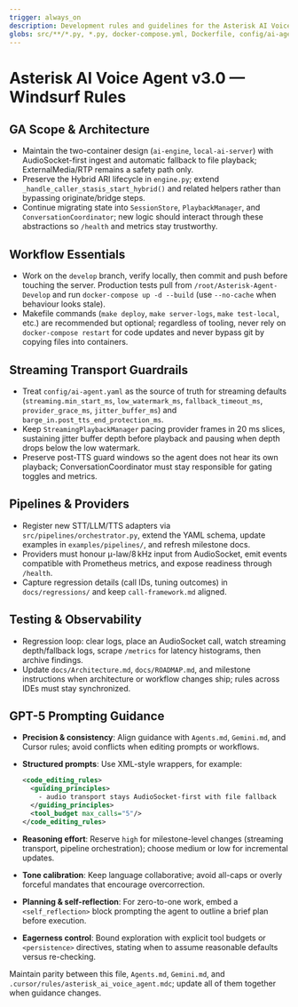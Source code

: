 ```yaml
---
trigger: always_on
description: Development rules and guidelines for the Asterisk AI Voice Agent v3.0 project
globs: src/**/*.py, *.py, docker-compose.yml, Dockerfile, config/ai-agent.yaml
---
```


# Asterisk AI Voice Agent v3.0 — Windsurf Rules

## GA Scope & Architecture
- Maintain the two-container design (`ai-engine`, `local-ai-server`) with AudioSocket-first ingest and automatic fallback to file playback; ExternalMedia/RTP remains a safety path only.
- Preserve the Hybrid ARI lifecycle in `engine.py`; extend `_handle_caller_stasis_start_hybrid()` and related helpers rather than bypassing originate/bridge steps.
- Continue migrating state into `SessionStore`, `PlaybackManager`, and `ConversationCoordinator`; new logic should interact through these abstractions so `/health` and metrics stay trustworthy.

## Workflow Essentials
- Work on the `develop` branch, verify locally, then commit and push before touching the server. Production tests pull from `/root/Asterisk-Agent-Develop` and run `docker-compose up -d --build` (use `--no-cache` when behaviour looks stale).
- Makefile commands (`make deploy`, `make server-logs`, `make test-local`, etc.) are recommended but optional; regardless of tooling, never rely on `docker-compose restart` for code updates and never bypass git by copying files into containers.

## Streaming Transport Guardrails
- Treat `config/ai-agent.yaml` as the source of truth for streaming defaults (`streaming.min_start_ms`, `low_watermark_ms`, `fallback_timeout_ms`, `provider_grace_ms`, `jitter_buffer_ms`) and `barge_in.post_tts_end_protection_ms`.
- Keep `StreamingPlaybackManager` pacing provider frames in 20 ms slices, sustaining jitter buffer depth before playback and pausing when depth drops below the low watermark.
- Preserve post-TTS guard windows so the agent does not hear its own playback; ConversationCoordinator must stay responsible for gating toggles and metrics.

## Pipelines & Providers
- Register new STT/LLM/TTS adapters via `src/pipelines/orchestrator.py`, extend the YAML schema, update examples in `examples/pipelines/`, and refresh milestone docs.
- Providers must honour μ-law/8 kHz input from AudioSocket, emit events compatible with Prometheus metrics, and expose readiness through `/health`.
- Capture regression details (call IDs, tuning outcomes) in `docs/regressions/` and keep `call-framework.md` aligned.

## Testing & Observability
- Regression loop: clear logs, place an AudioSocket call, watch streaming depth/fallback logs, scrape `/metrics` for latency histograms, then archive findings.
- Update `docs/Architecture.md`, `docs/ROADMAP.md`, and milestone instructions when architecture or workflow changes ship; rules across IDEs must stay synchronized.

## GPT-5 Prompting Guidance
- **Precision & consistency**: Align guidance with `Agents.md`, `Gemini.md`, and Cursor rules; avoid conflicts when editing prompts or workflows.
- **Structured prompts**: Use XML-style wrappers, for example:

  ```xml
  <code_editing_rules>
    <guiding_principles>
      - audio transport stays AudioSocket-first with file fallback
    </guiding_principles>
    <tool_budget max_calls="5"/>
  </code_editing_rules>
  ```

- **Reasoning effort**: Reserve `high` for milestone-level changes (streaming transport, pipeline orchestration); choose medium or low for incremental updates.
- **Tone calibration**: Keep language collaborative; avoid all-caps or overly forceful mandates that encourage overcorrection.
- **Planning & self-reflection**: For zero-to-one work, embed a `<self_reflection>` block prompting the agent to outline a brief plan before execution.
- **Eagerness control**: Bound exploration with explicit tool budgets or `<persistence>` directives, stating when to assume reasonable defaults versus re-checking.

Maintain parity between this file, `Agents.md`, `Gemini.md`, and `.cursor/rules/asterisk_ai_voice_agent.mdc`; update all of them together when guidance changes.
